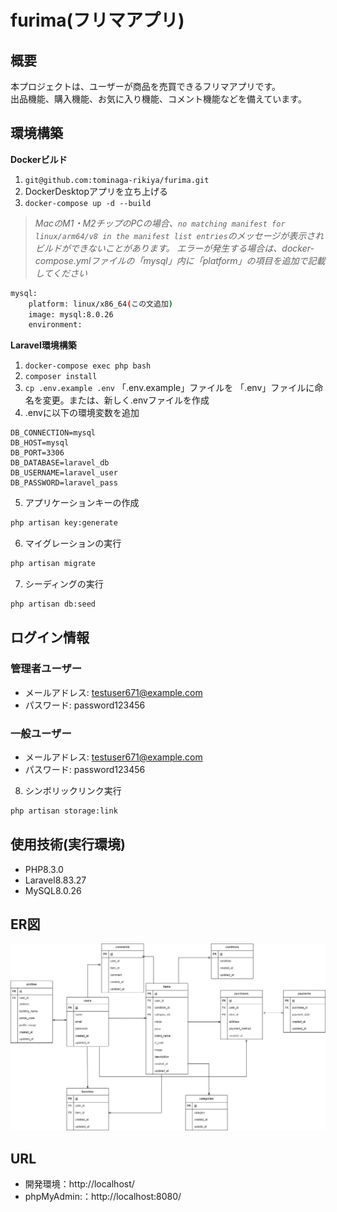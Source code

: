 # furima(フリマアプリ)

## 概要
本プロジェクトは、ユーザーが商品を売買できるフリマアプリです。  
出品機能、購入機能、お気に入り機能、コメント機能などを備えています。

## 環境構築
**Dockerビルド**
1. `git@github.com:tominaga-rikiya/furima.git`
2. DockerDesktopアプリを立ち上げる
3. `docker-compose up -d --build`

> *MacのM1・M2チップのPCの場合、`no matching manifest for linux/arm64/v8 in the manifest list entries`のメッセージが表示されビルドができないことがあります。
エラーが発生する場合は、docker-compose.ymlファイルの「mysql」内に「platform」の項目を追加で記載してください*
``` bash
mysql:
    platform: linux/x86_64(この文追加)
    image: mysql:8.0.26
    environment:
```

**Laravel環境構築**
1. `docker-compose exec php bash`
2. `composer install`
3. `cp .env.example .env`
「.env.example」ファイルを 「.env」ファイルに命名を変更。または、新しく.envファイルを作成
4. .envに以下の環境変数を追加
``` text
DB_CONNECTION=mysql
DB_HOST=mysql
DB_PORT=3306
DB_DATABASE=laravel_db
DB_USERNAME=laravel_user
DB_PASSWORD=laravel_pass
```
5. アプリケーションキーの作成
``` bash
php artisan key:generate
```

6. マイグレーションの実行
``` bash
php artisan migrate
```

7. シーディングの実行
``` bash
php artisan db:seed
```

## ログイン情報
### 管理者ユーザー
- メールアドレス: testuser671@example.com
- パスワード: password123456

### 一般ユーザー
- メールアドレス: testuser671@example.com
- パスワード: password123456


8. シンボリックリンク実行
``` bash
php artisan storage:link
```

## 使用技術(実行環境)
- PHP8.3.0
- Laravel8.83.27
- MySQL8.0.26

## ER図
![ER図](./ER.drawio.png)

## URL
- 開発環境：http://localhost/
- phpMyAdmin:：http://localhost:8080/
